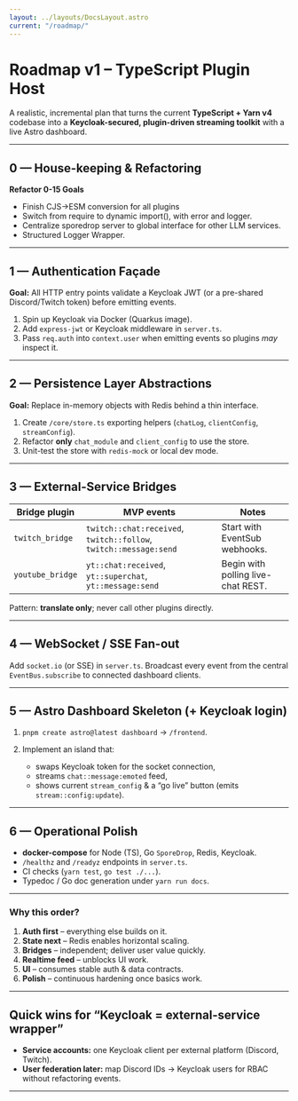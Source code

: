 ```yaml
---
layout: ../layouts/DocsLayout.astro
current: "/roadmap/"
---
```


# Roadmap v1 – TypeScript Plugin Host

A realistic, incremental plan that turns the current **TypeScript + Yarn v4** codebase into a **Keycloak-secured, plugin-driven streaming toolkit** with a live Astro dashboard.

---

## 0 — House-keeping & Refactoring

**Refactor 0-15 Goals**

- Finish CJS→ESM conversion for all plugins
- Switch from require to dynamic import(), with error and logger.
- Centralize sporedrop server to global interface for other LLM services.
- Structured Logger Wrapper.

---

## 1 — Authentication Façade

**Goal:** All HTTP entry points validate a Keycloak JWT (or a pre-shared Discord/Twitch token) before emitting events.

1. Spin up Keycloak via Docker (Quarkus image).
2. Add `express-jwt` or Keycloak middleware in `server.ts`.
3. Pass `req.auth` into `context.user` when emitting events so plugins *may* inspect it.

---

## 2 — Persistence Layer Abstractions

**Goal:** Replace in-memory objects with Redis behind a thin interface.

1. Create `/core/store.ts` exporting helpers (`chatLog`, `clientConfig`, `streamConfig`).
2. Refactor **only** `chat_module` and `client_config` to use the store.
3. Unit-test the store with `redis-mock` or local dev mode.

---

## 3 — External-Service Bridges

| Bridge plugin    | MVP events                                                        | Notes                              |
| ---------------- | ----------------------------------------------------------------- | ---------------------------------- |
| `twitch_bridge`  | `twitch::chat:received`, `twitch::follow`, `twitch::message:send` | Start with EventSub webhooks.      |
| `youtube_bridge` | `yt::chat:received`, `yt::superchat`, `yt::message:send`          | Begin with polling live-chat REST. |

Pattern: **translate only**; never call other plugins directly.

---

## 4 — WebSocket / SSE Fan-out

Add `socket.io` (or SSE) in `server.ts`.
Broadcast every event from the central `EventBus.subscribe` to connected dashboard clients.

---

## 5 — Astro Dashboard Skeleton (+ Keycloak login)

1. `pnpm create astro@latest dashboard` → `/frontend`.
2. Implement an island that:

   * swaps Keycloak token for the socket connection,
   * streams `chat::message:emoted` feed,
   * shows current `stream_config` & a “go live” button (emits `stream::config:update`).

---

## 6 — Operational Polish

* **docker-compose** for Node (TS), Go `SporeDrop`, Redis, Keycloak.
* `/healthz` and `/readyz` endpoints in `server.ts`.
* CI checks (`yarn test`, `go test ./...`).
* Typedoc / Go doc generation under `yarn run docs`.

---

### Why this order?

1. **Auth first** – everything else builds on it.
2. **State next** – Redis enables horizontal scaling.
3. **Bridges** – independent; deliver user value quickly.
4. **Realtime feed** – unblocks UI work.
5. **UI** – consumes stable auth & data contracts.
6. **Polish** – continuous hardening once basics work.

---

## Quick wins for “Keycloak = external-service wrapper”

* **Service accounts:** one Keycloak client per external platform (Discord, Twitch).
* **User federation later:** map Discord IDs → Keycloak users for RBAC without refactoring events.

---